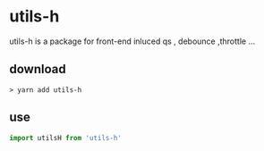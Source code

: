 # utils-h
utils-h is a package for front-end
inluced qs , debounce ,throttle ...


## download
```shell
> yarn add utils-h
```

## use
```js
import utilsH from 'utils-h'
```